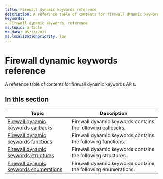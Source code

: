 ```yaml
---
title: Firewall dynamic keywords reference
description: A reference table of contents for firewall dynamic keywords APIs.
keywords:
- Firewall dynamic keywords, reference
ms.topic: article
ms.date: 05/13/2021
ms.localizationpriority: low
---
```


# Firewall dynamic keywords reference

A reference table of contents for firewall dynamic keywords APIs.

## In this section

| Topic | Description  |
| - | - |
| [Firewall dynamic keywords callbacks](firewall-dynamic-keywords-callbacks.md) | Firewall dynamic keywords contains the following callbacks. |
| [Firewall dynamic keywords functions](firewall-dynamic-keywords-functions.md) | Firewall dynamic keywords contains the following functions. |
| [Firewall dynamic keywords structures](firewall-dynamic-keywords-structures.md) | Firewall dynamic keywords contains the following structures. |
| [Firewall dynamic keywords enumerations](firewall-dynamic-keywords-enumerations.md) | Firewall dynamic keywords contains the following enumerations. |
